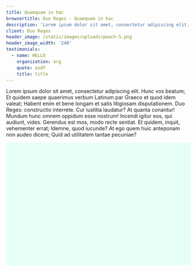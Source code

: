 ```yaml
---
title: Quamquam in hac
browsertitle: Duo Reges - Quamquam in hac
description: 'Lorem ipsum dolor sit amet, consectetur adipiscing elit.'
client: Duo Reges
header_image: /static/images/uploads/peach-5.png
header_image_width: '240'
testimonials:
  - name: HELLO
    organization: org
    quote: asdf
    title: title
---
```

Lorem ipsum dolor sit amet, consectetur adipiscing elit. Hunc vos beatum; Et quidem saepe quaerimus verbum Latinum par Graeco et quod idem valeat; Habent enim et bene longam et satis litigiosam disputationem. Duo Reges: constructio interrete. Cur iustitia laudatur? At quanta conantur! Mundum hunc omnem oppidum esse nostrum! Incendi igitur eos, qui audiunt, vides. Gerendus est mos, modo recte sentiat. Et quidem, inquit, vehementer errat; Idemne, quod iucunde? At ego quem huic anteponam non audeo dicere; Quid ad utilitatem tantae pecuniae?

![test](/static/images/uploads/headshot-placeholder-horizontal.jpg)


